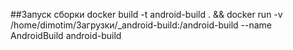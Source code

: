 ##Запуск сборки
docker build -t android-build . && docker run -v /home/dimotim/Загрузки/_android-build:/android-build --name AndroidBuild android-build